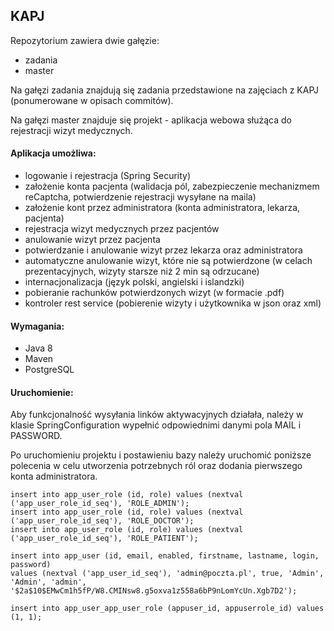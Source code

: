 ## KAPJ

Repozytorium zawiera dwie gałęzie:
* zadania
* master 

Na gałęzi zadania znajdują się zadania przedstawione na zajęciach z KAPJ (ponumerowane w opisach commitów).

Na gałęzi master znajduje się projekt - aplikacja webowa służąca do rejestracji wizyt medycznych. 


#### Aplikacja umożliwa:
* logowanie i rejestracja (Spring Security)
* założenie konta pacjenta (walidacja pól, zabezpieczenie mechanizmem reCaptcha, potwierdzenie rejestracji wysyłane na maila)
* założenie kont przez administratora (konta administratora, lekarza, pacjenta)
* rejestracja wizyt medycznych przez pacjentów
* anulowanie wizyt przez pacjenta
* potwierdzanie i anulowanie wizyt przez lekarza oraz administratora
* automatyczne anulowanie wizyt, które nie są potwierdzone (w celach prezentacyjnych, wizyty starsze niż 2 min są odrzucane)
* internacjonalizacja (język polski, angielski i islandzki)
* pobieranie rachunków potwierdzonych wizyt (w formacie .pdf) 
* kontroler rest service (pobierenie wizyty i użytkownika w json oraz xml)


#### Wymagania:
* Java 8
* Maven
* PostgreSQL


#### Uruchomienie:

Aby funkcjonalność wysyłania linków aktywacyjnych działała, należy w klasie SpringConfiguration wypełnić 
odpowiednimi danymi pola MAIL i PASSWORD.

Po uruchomieniu projektu i postawieniu bazy należy uruchomić poniższe polecenia w celu utworzenia potrzebnych ról oraz dodania pierwszego konta administratora.

```
insert into app_user_role (id, role) values (nextval ('app_user_role_id_seq'), 'ROLE_ADMIN');
insert into app_user_role (id, role) values (nextval ('app_user_role_id_seq'), 'ROLE_DOCTOR');
insert into app_user_role (id, role) values (nextval ('app_user_role_id_seq'), 'ROLE_PATIENT');

insert into app_user (id, email, enabled, firstname, lastname, login, password) 
values (nextval ('app_user_id_seq'), 'admin@poczta.pl', true, 'Admin', 'Admin', 'admin', '$2a$10$EMwCm1h5fP/W8.CMINsw8.g5oxva1z558a6bP9nLomYcUn.Xgb7D2');

insert into app_user_app_user_role (appuser_id, appuserrole_id) values (1, 1);
```
